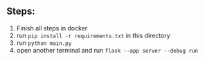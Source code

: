 ## Steps:
1. Finish all steps in docker
2. run `pip install -r requirements.txt` in this directory
3. run `python main.py`
4. open another terminal and run `flask --app server --debug run`
